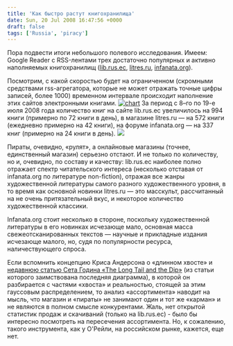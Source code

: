 ```yaml
---
title: 'Как быстро растут книгохранилища'
date: Sun, 20 Jul 2008 16:47:56 +0000
draft: false
tags: ['Russia', 'piracy']
---
```


Пора подвести итоги небольшого полевого исследования. Имеем: Google Reader с RSS-лентами трех достаточно популярных и активно наполняемых книгохранилищ ([lib.rus.ec](http://lib.rus.ec), [litres.ru](http://litres.ru), [infanata.org](http://infanata.org)). 

Посмотрим, с какой скоростью будет на ограниченном (скромными средствами rss-агрегатора, которые не может отражать точные цифры записей, более 1000) временном интервале происходит наполнение этих сайтов электронными книгами. [![](http://www.digital-books.ru/wp-content/uploads/chart.png "chart")](http://www.digital-books.ru/wp-content/uploads/chart.png) За период с 8–го по 19-е июля 2008 года количество книг на сайте lib.rus.ec увеличилось на 994 книги (примерно по 72 книги в день), в магазине litres.ru — на 572 книги (ежедневно примерно на 42 книги), на форуме infanata.org — на 337 книг (примерно на 24 книги в день). [![](http://www.kk.org/thetechnium/profitpockets583_2.jpg)](http://sethgodin.typepad.com/seths_blog/2008/07/the-long-tail-t.html)

Пираты, очевидно, «рулят», а онлайновые магазины (точнее, единственный магазин) серьезно отстают. И не только по количеству, но и, очевидно, по составу и качеству: lib.rus.ec наиболее полно отражает спектр читательского интереса (несколько отставая от infanata.org по литературе non-fiction), отражая все жанры художественной литературы самого разного художественного уровня, в то время как основной новинки litres.ru — это масскульт, рассчитанный на не очень притязательный вкус, и некоторое количество художественной классики.

Infanata.org стоит несколько в стороне, поскольку художественной литературы в его новинках исчезающе мало, основная масса свежеотсканированных текстов — научные и прикладные издания исчезающе малого, но, судя по популярности ресурса, наличествующего спроса.

Если вспомнить концепцию Криса Андерсона о «длинном хвосте» и [недавнюю статью Сета Година «The Long Tail and the Dip»](http://sethgodin.typepad.com/seths_blog/2008/07/the-long-tail-t.html) (из статьи которого заимствована последняя диаграмма), в которой он разбирается с частями «хвоста» и реальностью, стоящей за этим гауссовым распределением, то анализ «ассортимента» наводит на мысль, что магазин и «пираты» не занимают один и тот же «карман» и не являются в полном смысле конкурентами. Жаль, нет открытой статистик продаж и скачиваний (только на lib.rus.ec) - было бы интересно посмотреть на пересечения ассортимента. Но, к сожалению, такого инструмента, как у О'Рейли, на российском рынке, кажется, еще нет.
